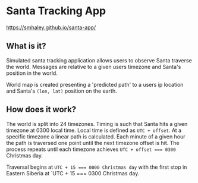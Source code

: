 # Santa Tracking App

https://smhaley.github.io/santa-app/

## What is it?

Simulated santa tracking application allows users to observe Santa traverse the world. Messages are relative to a given users timezone and Santa's position in the world. 

World map is created presenting a 'predicted path' to a users ip location and Santa's `(lon, lat)` position on the earth.

## How does it work?

The world is split into 24 timezones. Timing is such that Santa hits a given timezone at 0300 local time. Local time is defined as `UTC + offset`. 
At a specific timezone a linear path is calculated. Each minute of a given hour the path is traversed one point until the next timezone offset is hit. The process repeats until each timezone achieves `UTC + offset === 0300` Christmas day.

Traversal begins at `UTC + 15 === 0000 Christmas day` with the first stop in Eastern Siberia at `UTC + 15 === 0300 Christmas day.

